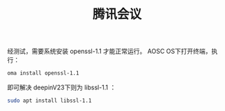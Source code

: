 ﻿---
id: 1053
title: "腾讯会议"
weight: 1053
version: "3.19.2.400"
updateTime: "2024-12-18T08:49:39"
debName: "http://app.loongapps.cn:8090/upload/file/TencentMeeting_0300000000_3.19.2.400_loongarch64_default.publish.officialwebsite.deb"
debSize: "135.9 MB"
command: "/opt/wemeet/wemeetapp.sh"
compatibility: 2
---

经测试，需要系统安装 openssl-1.1 才能正常运行。
AOSC OS下打开终端，执行：
```bash
oma install openssl-1.1
```
即可解决
deepinV23下则为 libssl-1.1 ：
```bash
sudo apt install libssl-1.1
```
